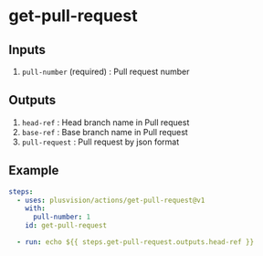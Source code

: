 # get-pull-request

## Inputs

1. `pull-number` (required) : Pull request number

## Outputs

1. `head-ref` : Head branch name in Pull request
2. `base-ref` : Base branch name in Pull request
3. `pull-request` : Pull request by json format

## Example

```yaml
steps:
  - uses: plusvision/actions/get-pull-request@v1
    with:
      pull-number: 1
    id: get-pull-request

  - run: echo ${{ steps.get-pull-request.outputs.head-ref }}
```
